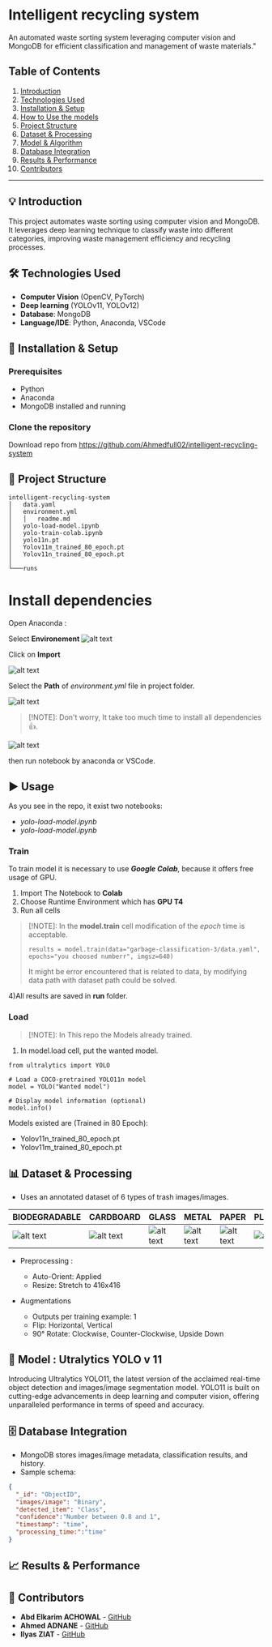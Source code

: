 # Intelligent recycling system

An automated waste sorting system leveraging computer vision and MongoDB for efficient classification and management of waste materials."

## Table of Contents

1. [Introduction](#introduction)  
2. [Technologies Used](#technologies-used)  
3. [Installation & Setup](#installation--setup)  
4. [How to Use the models](#usage)  
5. [Project Structure](#project-structure)  
6. [Dataset & Processing](#dataset--processing)  
7. [Model & Algorithm](#model--algorithm)  
8. [Database Integration](#database-integration)  
9. [Results & Performance](#results--performance)  
11. [Contributors](#contributors)    

---

## 💡 Introduction  

This project automates waste sorting using computer vision and MongoDB. It leverages deep learning technique to classify waste into different categories, improving waste management efficiency and recycling processes.  

## 🛠 Technologies Used  

- **Computer Vision** (OpenCV, PyTorch)  
- **Deep learning** (YOLOv11, YOLOv12)  
- **Database**: MongoDB  
- **Language/IDE**: Python, Anaconda, VSCode     

## 🔧 Installation & Setup  

### Prerequisites  
- Python 
- Anaconda  
- MongoDB installed and running  


### Clone the repository

Download repo from https://github.com/Ahmedfull02/intelligent-recycling-system 

## 📂 Project Structure  

```plaintext
intelligent-recycling-system
│   data.yaml
│   environment.yml
│   │   readme.md
│   yolo-load-model.ipynb
│   yolo-train-colab.ipynb
│   yolo11n.pt
│   Yolov11m_trained_80_epoch.pt
│   Yolov11n_trained_80_epoch.pt
│
└───runs
```

# Install dependencies
Open Anaconda :

Select **Environement**
![alt text](images/image.png)

Click on **Import**

![alt text](images/image-1.png)

Select the **Path** of *environment.yml* file in project folder.

![alt text](images/image-2.png)

> [!NOTE]:
> Don't worry, It take too much time to install all dependencies 👍.

![alt text](images/image-3.png)

then run notebook by anaconda or VSCode.  

## ▶️ Usage 
As you see in the repo, it exist two notebooks:
- *yolo-load-model.ipynb*
- *yolo-load-model.ipynb*

### Train
To train model it is necessary to use ***Google Colab***, because it offers free usage of GPU.
1) Import The Notebook to **Colab**
2) Choose Runtime Environment which has **GPU T4**
3) Run all cells 

> [!NOTE]:
> In the **model.train** cell modification of the *epoch* time is acceptable.
>
> ```results = model.train(data="garbage-classification-3/data.yaml", epochs="you choosed numberr", imgsz=640) ```
>
> It might be error encountered that is related to data, by modifying data path with dataset path could be solved.   

4)All results are saved in **run** folder.

### Load
> [!NOTE]:
> In This repo the Models already trained.

1. In model.load cell, put the wanted model. 
```
from ultralytics import YOLO

# Load a COCO-pretrained YOLO11n model
model = YOLO("Wanted model")

# Display model information (optional)
model.info()
```
Models existed are (Trained in 80 Epoch):
- Yolov11n_trained_80_epoch.pt
- Yolov11m_trained_80_epoch.pt

## 📊 Dataset & Processing  

- Uses an annotated dataset of 6 types of trash images/images.


| BIODEGRADABLE | CARDBOARD | GLASS | METAL | PAPER | PLASTIC|
|--------------|-----------|-------|-------|-------|--------|
|![alt text](images/image-5.png)|![alt text](images/image-6.png)|![alt text](images/image-7.png)|![alt text](images/image-4.png)|![alt text](images/image-8.png)|![alt text](images/image-9.png)

- Preprocessing :

    - Auto-Orient: Applied
    - Resize: Stretch to 416x416
- Augmentations
    - Outputs per training example: 1
    - Flip: Horizontal, Vertical
    - 90° Rotate: Clockwise, Counter-Clockwise, Upside Down


## 🧠 Model : Utralytics YOLO v 11  
Introducing Ultralytics YOLO11, the latest version of the acclaimed real-time object detection and images/image segmentation model. YOLO11 is built on cutting-edge advancements in deep learning and computer vision, offering unparalleled performance in terms of speed and accuracy.
## 🗄 Database Integration  

- MongoDB stores images/image metadata, classification results, and history.  
- Sample schema:  

```json
{
  "_id": "ObjectID",
  "images/image": "Binary",
  "detected_item": "Class",
  "confidence":"Number between 0.8 and 1",
  "timestamp": "time",
  "processing_time:":"time"
}
```

## 📈 Results & Performance  


## 👥 Contributors  

- **Abd Elkarim ACHOWAL** - [GitHub](https://github.com/Achowal)
- **Ahmed ADNANE** - [GitHub](https://github.com/Ahmedfull02)
- **Ilyas ZIAT** - [GitHub](https://github.com/ziatily2)
